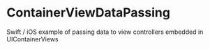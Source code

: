 # ContainerViewDataPassing

Swift / iOS example of passing data to view controllers embedded in UIContainerViews
